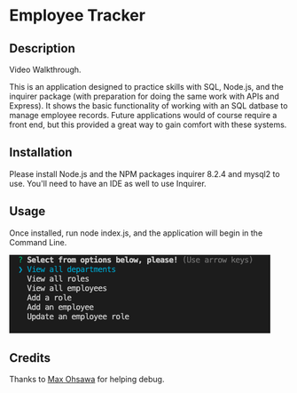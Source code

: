# Employee Tracker

## Description

Video Walkthrough.

This is an application designed to practice skills with SQL, Node.js, and the inquirer package (with preparation for doing the same work with APIs and Express). It shows the basic functionality of working with an SQL datbase to manage employee records. Future applications would of course require a front end, but this provided a great way to gain comfort with these systems.


## Installation

Please install Node.js and the NPM packages inquirer 8.2.4 and mysql2 to use. You'll need to have an IDE as well to use Inquirer.

## Usage

Once installed, run node index.js, and the application will begin in the Command Line.


![screenshot of inquirer response](/images/screenshot.png)

## Credits

Thanks to [Max Ohsawa](https://www.github.com/maxohsawa) for helping debug.
